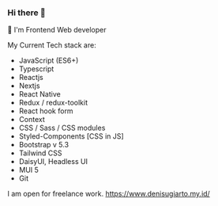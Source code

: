 ### Hi there 👋
🌱 I'm Frontend Web developer

My Current Tech stack are:
- JavaScript (ES6+)
- Typescript
- Reactjs
- Nextjs
- React Native
- Redux / redux-toolkit
- React hook form
- Context
- CSS / Sass / CSS modules
- Styled-Components [CSS in JS]
- Bootstrap v 5.3
- Tailwind CSS
- DaisyUI, Headless UI
- MUI 5
- Git

I am open for freelance work. 
https://www.denisugiarto.my.id/
<!--
**denzord/denzord** is a ✨ _special_ ✨ repository because its `README.md` (this file) appears on your GitHub profile.

Here are some ideas to get you started:


